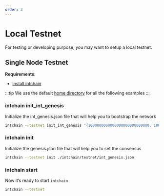 ```yaml
---
order: 3
---
```


# Local Testnet

For testing or developing purpose, you may want to setup a local testnet.

## Single Node Testnet

**Requirements:**

- [Install intchain](../getting-started/install.md)

:::tip
We use the default [home directory](1-intro.md#home-directory) for all the following examples
:::

### intchain init_int_genesis 

Initialize the int_genesis.json file that will help you to bootstrap the network

```bash
intchain --testnet init_int_genesis "{1000000000000000000000000000, 100000000000000000000000}"
```


### intchain init
Initialize the genesis.json file that will help you to set the consensus

```bash
intchain --testnet init ./intchain/testnet/int_genesis.json
```


### intchain start

Now it‘s ready to start `intchain`

```bash
intchain --testnet
```

